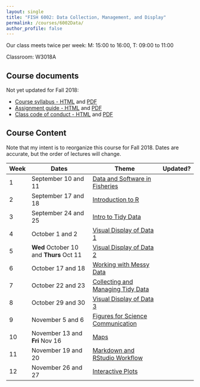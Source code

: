 ```yaml
---
layout: single
title: "FISH 6002: Data Collection, Management, and Display"
permalink: /courses/6002Data/
author_profile: false
---
```


Our class meets twice per week:
M: 15:00 to 16:00, T: 09:00 to 11:00

Classroom: W3018A

## Course documents 
Not yet updated for Fall 2018:
- [Course syllabus - HTML](/courses/6002Data/6002Syllabus/) and [PDF](/assets/images/FISH_6002_Syllabus.pdf)
- [Assignment guide - HTML](/courses/6002Data/6002Assignmentguide/) and [PDF](/assets/images/FISH_6002_Assignment_guide.pdf)
- [Class code of conduct - HTML](/courses/coursesCodeofConduct/) and [PDF](/assets/images/FISHCodeofConduct.pdf)

## Course Content

Note that my intent is to reorganize this course for Fall 2018. Dates are accurate, but the order of lectures will change.

| **Week**  | **Dates**  | **Theme**  |  **Updated?** | 
|-----------|------------|-------------|-------|
| 1         | September 10 and 11  | [Data and Software in Fisheries](/courses/6002Data/6002Week1/)|
|2| September 17 and 18 | [Introduction to R](/courses/6002Data/6002Week2/) |
|3| September 24 and 25 | [Intro to Tidy Data](/courses/6002Data/6002Week3/) |
|4| October 1 and 2 | [Visual Display of Data 1](/courses/6002Data/6002Week4/) |
|5| **Wed** October 10 and **Thurs** Oct 11 | [Visual Display of Data 2](/courses/6002Data/6002Week5/) |
|6| October 17 and 18 | [Working with Messy Data](/courses/6002Data/6002Week6) |
|7| October 22 and 23 | [Collecting and Managing Tidy Data](/courses/6002Data/6002Week7) |
|8| October 29 and 30 | [Visual Display of Data 3](/courses/6002Data/6002Week8) |
|9| November 5 and 6 | [Figures for Science Communication](/courses/6002Data/6002Week9) |
|10| November 13 and **Fri** Nov 16 | [Maps](/courses/6002Data/6002Week10) |
|11| November 19 and 20 | [Markdown and RStudio Workflow](/courses/6002Data/6002Week11) |
|12| November 26 and 27| [Interactive Plots](/courses/6002Data/6002Week12) |

